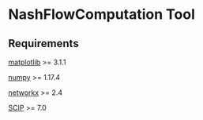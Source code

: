 # NashFlowComputation Tool

## Requirements
[matplotlib](https://matplotlib.org/) >= 3.1.1

[numpy](https://numpy.org/) >= 1.17.4

[networkx](https://networkx.github.io/) >= 2.4

[SCIP](https://www.scipopt.org/) >= 7.0

